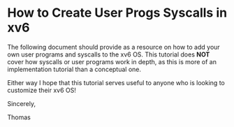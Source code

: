 # How to Create User Progs Syscalls in xv6

The following document should provide as a resource on how to add your own user programs and syscalls to the xv6 OS. This tutorial does **NOT** cover how syscalls or user programs work in depth, as this is more of an implementation tutorial than a conceptual one. 

Either way I hope that this tutorial serves useful to anyone who is looking to customize their xv6 OS!

Sincerely,

Thomas
